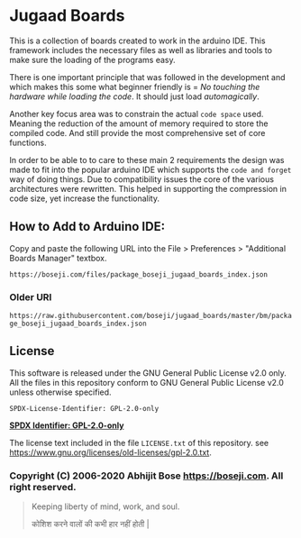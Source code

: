 # Jugaad Boards

This is a collection of boards created to work in the arduino IDE. This framework includes the necessary files as well as libraries and tools to make sure the loading of the programs easy.

There is one important principle that was followed in the development and which makes this some what 
beginner friendly is = *No touching the hardware while loading the code*. 
It should just load *automagically*.

Another key focus area was to constrain the actual `code space` used. Meaning the reduction of the amount of memory required to store the compiled code. And still provide the most comprehensive set of core functions.

In order to be able to to care to these main 2 requirements the design was made to fit into the popular arduino IDE which supports the `code and forget` way of doing things. Due to compatibility issues the core of the various architectures were rewritten. This helped in supporting the compression in code size, yet increase the functionality.


## How to Add to Arduino IDE:

Copy and paste the following URL into the File > Preferences > "Additional Boards Manager" textbox.

`https://boseji.com/files/package_boseji_jugaad_boards_index.json`

### Older URI

`https://raw.githubusercontent.com/boseji/jugaad_boards/master/bm/package_boseji_jugaad_boards_index.json`

## License

This software is released under the GNU General Public License v2.0 only.
All the files in this repository conform to GNU General Public License v2.0 unless otherwise specified.

`SPDX-License-Identifier: GPL-2.0-only`

[**SPDX Identifier: GPL-2.0-only**](https://spdx.org/licenses/GPL-2.0-only.html)

The license text included in the file `LICENSE.txt` of this repository.
see <https://www.gnu.org/licenses/old-licenses/gpl-2.0.txt>.

### Copyright (C) 2006-2020 Abhijit Bose <https://boseji.com>. All right reserved.

> Keeping liberty of mind, work, and soul.
> 
> कोशिश करने वालों की कभी हार नहीं होती |

